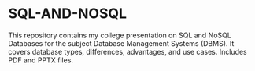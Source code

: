 # SQL-AND-NOSQL
This repository contains my college presentation on SQL and NoSQL Databases for the subject Database Management Systems (DBMS). It covers database types, differences, advantages, and use cases. Includes PDF and PPTX files.
